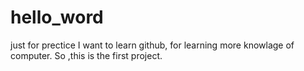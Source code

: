 # hello_word
just for prectice
I want to learn github, for learning more knowlage of computer.
So ,this is the first project. 
